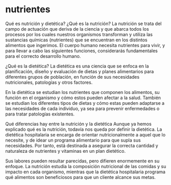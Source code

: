 # nutrientes

Qué es nutrición y dietética?
¿Qué es la nutrición?
La nutrición se trata del campo de actuación que deriva de la ciencia y que abarca todos los procesos por los cuales nuestros organismos transforman y utiliza las sustancias químicas (nutrientes) que se encuentran en los distintos alimentos que ingerimos. El cuerpo humano necesita nutrientes para vivir, y para llevar a cabo las siguientes funciones, considerarás fundamentales para el correcto desarrollo humano.


¿Qué es la dietética?
La dietética es una ciencia que se enfoca en la planificación, diseño y evaluación de dietas y planes alimentarios para diferentes grupos de población, en función de sus necesidades nutricionales, patologías y otros factores.

En la dietética se estudian los nutrientes que componen los alimentos, su función en el organismo y cómo estos pueden afectar a la salud. También se estudian los diferentes tipos de dietas y cómo estas pueden adaptarse a las necesidades de cada individuo, ya sea para prevenir enfermedades o para tratar patologías existentes.

Qué diferencias hay entre la nutrición y la dietética
Aunque ya hemos explicado qué es la nutrición, todavía nos queda por definir la dietética. La dietética hospitalaria se encarga de orientar nutricionalmente a aquel que lo necesite, y de idear un programa alimentario para que supla sus necesidades. Por tanto, está destinada a asegurar la correcta cantidad y naturaleza de nutrientes y vitaminas en un plan dietético.

Sus labores pueden resultar parecidas, pero difieren enormemente en su enfoque. La nutrición estudia la composición nutricional de las comidas y su impacto en cada organismo, mientras que la dietética hospitalaria programa qué alimentos son beneficiosos para que un cliente alcance sus metas.
